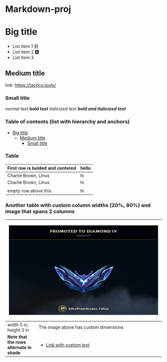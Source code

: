 # Markdown-proj
# Big title
- List item 1 🈹
- List item 2 🅱️
- List item 3
## Medium title
link: https://tactics.tools/
### Small title
normal text **bold text** *italicized text* ***bold and italicized text***
### Table of contents (list with hierarchy and anchors)
- [Big title](#Big-title)
    - [Medium title](#Medium-title)
        - [Small title](#Small-title)
### Table
| First row is bolded and centered   | hello |
|------------------------|-------|
| Charlie Brown, Linus   | hi    |
| Charlie Brown, Linus   | hi    |
|                        |       |
| empty row above this   | hi    |
### Another table with custom column widths (20%, 80%) and image that spans 2 columns
<table>
<colgroup>
<col style="width: 20%" />
<col style="width: 80%" />
</colgroup>
<thead>
<tr class="header">
<th colspan="2"><p><img src="set13_diamond.PNG"
style="width:5in;height:3in" /></p></th>
</tr>
</thead>
<tbody>
<tr class="odd">
<td>width 5 in, height 3 in</td>
<td>The image above has custom dimensions</td>
</tr>
<tr class="even">
<td><strong>Note that the rows alternate in shade</strong></td>
<td><ul>
<li><p><a href="https://tactics.tools/">Link with custom text</p></li>
</ul></td>
</tr>
</tbody>
</table>

